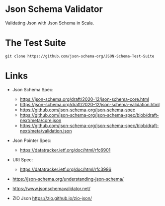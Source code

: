 # Json Schema Validator

Validating Json with Json Schema in Scala.

# The Test Suite

```
git clone https://github.com/json-schema-org/JSON-Schema-Test-Suite
```

# Links

- Json Schema Spec: 
  - https://json-schema.org/draft/2020-12/json-schema-core.html
  - https://json-schema.org/draft/2020-12/json-schema-validation.html
  - https://github.com/json-schema-org/json-schema-spec
  - https://github.com/json-schema-org/json-schema-spec/blob/draft-next/meta/core.json
  - https://github.com/json-schema-org/json-schema-spec/blob/draft-next/meta/validation.json

- Json Pointer Spec:
  - https://datatracker.ietf.org/doc/html/rfc6901

- URI Spec:
  - https://datatracker.ietf.org/doc/html/rfc3986

- https://json-schema.org/understanding-json-schema/
- https://www.jsonschemavalidator.net/

- ZIO Json https://zio.github.io/zio-json/


